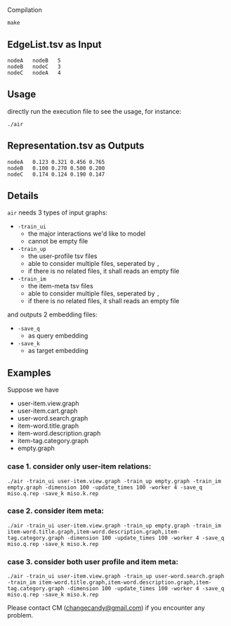 #
Compilation
```
make
```

## EdgeList.tsv as Input
```
nodeA   nodeB   5
nodeB   nodeC   3
nodeC   nodeA   4
```

## Usage
directly run the execution file to see the usage, for instance:
```
./air
```

## Representation.tsv as Outputs
```
nodeA   0.123 0.321 0.456 0.765
nodeB   0.100 0.270 0.500 0.200
nodeC   0.174 0.124 0.190 0.147
```

## Details
`air` needs 3 types of input graphs:
- `-train_ui`
    - the major interactions we'd like to model
    - cannot be empty file
- `-train_up`
    - the user-profile tsv files
    - able to consider multiple files, seperated by `,`
    - if there is no related files, it shall reads an empty file
- `-train_im`
    - the item-meta tsv files
    - able to consider multiple files, seperated by `,`
    - if there is no related files, it shall reads an empty file

and outputs 2 embedding files:
- `-save_q`
    - as query embedding
- `-save_k`
    - as target embedding

## Examples
Suppose we have
- user-item.view.graph
- user-item.cart.graph
- user-word.search.graph
- item-word.title.graph
- item-word.description.graph
- item-tag.category.graph
- empty.graph

### case 1. consider only user-item relations:
```
./air -train_ui user-item.view.graph -train_up empty.graph -train_im empty.graph -dimension 100 -update_times 100 -worker 4 -save_q miso.q.rep -save_k miso.k.rep
```

### case 2. consider item meta:
```
./air -train_ui user-item.view.graph -train_up empty.graph -train_im item-word.title.graph,item-word.description.graph,item-tag.category.graph -dimension 100 -update_times 100 -worker 4 -save_q miso.q.rep -save_k miso.k.rep
```

### case 3. consider both user profile and item meta:
```
./air -train_ui user-item.view.graph -train_up user-word.search.graph -train_im item-word.title.graph,item-word.description.graph,item-tag.category.graph -dimension 100 -update_times 100 -worker 4 -save_q miso.q.rep -save_k miso.k.rep
```

Please contact CM (changecandy@gmail.com) if you encounter any problem.
